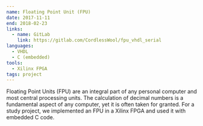```yaml
---
name: Floating Point Unit (FPU)
date: 2017-11-11
end: 2018-02-23
links:
  - name: GitLab
    link: https://gitlab.com/CordlessWool/fpu_vhdl_serial
languages:
  - VHDL
  - C (embedded)
tools:
  - Xilinx FPGA
tags: project
---
```


Floating Point Units (FPU) are an integral part of any personal computer and most central processing units. The calculation of decimal numbers is a fundamental aspect of any computer, yet it is often taken for granted. For a study project, we implemented an FPU in a Xilinx FPGA and used it with embedded C code.

